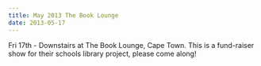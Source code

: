 ```yaml
---
title: May 2013 The Book Lounge
date: 2013-05-17
---
```


Fri 17th - Downstairs at The Book Lounge, Cape Town. This is a fund-raiser show for their schools library project, please come along!
